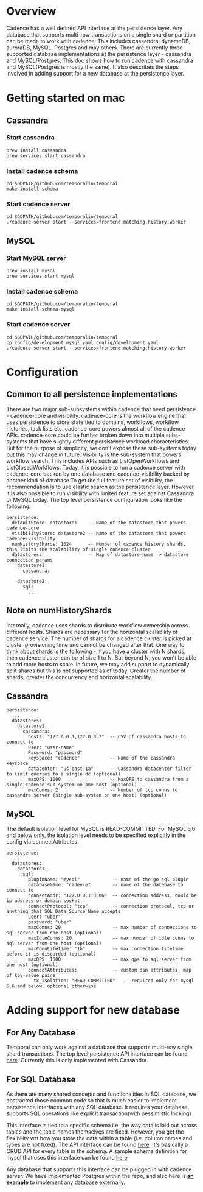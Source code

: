 # Overview
Cadence has a well defined API interface at the persistence layer. Any database that supports multi-row transactions on
a single shard or partition can be made to work with cadence. This includes cassandra, dynamoDB, auroraDB, MySQL,
Postgres and may others. There are currently three supported database implementations at the persistence layer - 
cassandra and MySQL/Postgres. This doc shows how to run cadence with cassandra and MySQL(Postgres is mostly the same). It also describes the steps involved
in adding support for a new database at the persistence layer.
 
# Getting started on mac
## Cassandra
### Start cassandra
```
brew install cassandra
brew services start cassandra
```
### Install cadence schema
```
cd $GOPATH/github.com/temporalio/temporal
make install-schema
```

### Start cadence server
```
cd $GOPATH/github.com/temporalio/temporal
./cadence-server start --services=frontend,matching,history,worker
```  
 
## MySQL
### Start MySQL server
```
brew install mysql
brew services start mysql
```
### Install cadence schema
```
cd $GOPATH/github.com/temporalio/temporal
make install-schema-mysql
```

### Start cadence server
```
cd $GOPATH/github.com/temporalio/temporal
cp config/development_mysql.yaml config/development.yaml
./cadence-server start --services=frontend,matching,history,worker
```

# Configuration
## Common to all persistence implementations
There are two major sub-subsystems within cadence that need persistence - cadence-core and visibility. cadence-core is
the workflow engine that uses persistence to store state tied to domains, workflows, workflow histories, task lists 
etc. cadence-core powers almost all of the cadence APIs. cadence-core could be further broken down into multiple 
subs-systems that have slightly different persistence workload characteristics. But for the purpose of simplicity, we 
don't expose these sub-systems today but this may change in future. Visibility is the sub-system that powers workflow 
search. This includes APIs such as ListOpenWorkflows and ListClosedWorkflows. Today, it is possible to run a cadence 
server with cadence-core backed by one database and cadence-visibility backed by another kind of database.To get the full 
feature set of visibility, the recommendation is to use elastic search as the persistence layer. However, it is also possible 
to run visibility with limited feature set against Cassandra or MySQL today.  The top level persistence configuration looks 
like the following:
 

```
persistence:
  defaultStore: datastore1    -- Name of the datastore that powers cadence-core
  visibilityStore: datastore2 -- Name of the datastore that powers cadence-visibility
  numHistoryShards: 1024      -- Number of cadence history shards, this limits the scalability of single cadence cluster
  datastores:                 -- Map of datastore-name -> datastore connection params
    datastore1:
      cassandra:
         ...
    datastore2:
      sql:
        ...
```

## Note on numHistoryShards
Internally, cadence uses shards to distribute workflow ownership across different hosts. Shards are necessary for the 
horizontal scalability of cadence service. The number of shards for a cadence cluster is picked at cluster provisioning
time and cannot be changed after that. One way to think about shards is the following - if you have a cluster with N
shards, then cadence cluster can be of size 1 to N. But beyond N, you won't be able to add more hosts to scale. In future,
we may add support to dynamically split shards but this is not supported as of today. Greater the number of shards,
greater the concurrency and horizontal scalability.

## Cassandra
```
persistence:
  ...
  datastores:
    datastore1:
      cassandra:
        hosts: "127.0.0.1,127.0.0.2"  -- CSV of cassandra hosts to connect to 
        User: "user-name"
        Password: "password"
        keyspace: "cadence"           -- Name of the cassandra keyspace
        datacenter: "us-east-1a"      -- Cassandra datacenter filter to limit queries to a single dc (optional)
        maxQPS: 1000                  -- MaxQPS to cassandra from a single cadence sub-system on one host (optional)
        maxConns: 2                   -- Number of tcp conns to cassandra server (single sub-system on one host) (optional)
```

## MySQL
The default isolation level for MySQL is READ-COMMITTED. For MySQL 5.6 and below only, the isolation level needs to be 
specified explicitly in the config via connectAttributes.
 
```
persistence:
  ...
  datastores:
    datastore1:
      sql:
        pluginName: "mysql"            -- name of the go sql plugin
        databaseName: "cadence"        -- name of the database to connect to
        connectAddr: "127.0.0.1:3306"  -- connection address, could be ip address or domain socket
        connectProtocol: "tcp"         -- connection protocol, tcp or anything that SQL Data Source Name accepts
        user: "uber" 
        password: "uber"
        maxConns: 20                   -- max number of connections to sql server from one host (optional)
        maxIdleConns: 20               -- max number of idle conns to sql server from one host (optional)
        maxConnLifetime: "1h"          -- max connection lifetime before it is discarded (optional)
        maxQPS: 1000                   -- max qps to sql server from one host (optional)
        connectAttributes:             -- custom dsn attributes, map of key-value pairs
          tx_isolation: "READ-COMMITTED"   -- required only for mysql 5.6 and below, optional otherwise
```

# Adding support for new database

## For Any Database
Temporal can only work against a database that supports multi-row single shard transactions. The top level
persistence API interface can be found [here](https://github.com/temporalio/temporal/blob/master/common/persistence/dataInterfaces.go).
Currently this is only implemented with Cassandra. 

## For SQL Database
As there are many shared concepts and functionalities in SQL database, we abstracted those common code so that is much easier to implement persistence interfaces with any SQL database. It requires your database supports SQL operations like explicit transaction(with pessimistic locking)

This interface is tied to a specific schema i.e. the way data is laid out across tables and the table
names themselves are fixed. However, you get the flexibility wrt how you store the data within a table (i.e. column names and
types are not fixed). The API interface can be found [here](https://github.com/temporalio/temporal/blob/master/common/persistence/sql/plugins/interfaces.go).
It's basically a CRUD API for every table in the schema. A sample schema definition for mysql that uses this interface
can be found [here](https://github.com/temporalio/temporal/blob/master/schema/mysql/v57/cadence/schema.sql)

Any database that supports this interface can be plugged in with cadence server. 
We have implemented Postgres within the repo, and also here is [**an example**](https://github.com/longquanzheng/cadence-extensions/tree/master/cadence-sqlite) to implement any database externally. 
